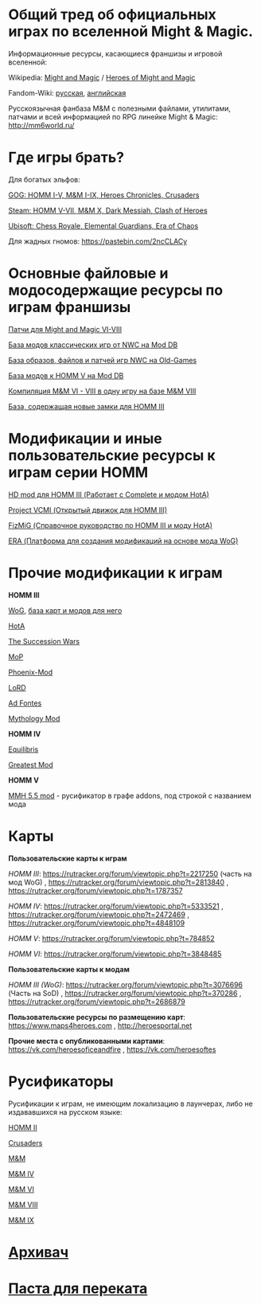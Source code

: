 # Общий тред об официальных играх по вселенной Might & Magic.

Информационные ресурсы, касающиеся франшизы и игровой вселенной:

Wikipedia: [Might and Magic](https://ru.wikipedia.org/wiki/Might_and_Magic) / [Heroes of Might and Magic](https://ru.wikipedia.org/wiki/Heroes_of_Might_and_Magic)

Fandom-Wiki: [русская](https://mightandmagic.fandom.com/ru/), [английская](https://mightandmagic.fandom.com/wiki/Main_Page)

Русскоязычная фанбаза M&M с полезными файлами, утилитами, патчами и всей информацией по RPG линейке Might & Magic: http://mm6world.ru/

# Где игры брать?

Для богатых эльфов:

[GOG: HOMM I-V, M&M I-IX, Heroes Chronicles, Crusaders](https://www.gog.com/games?page=1&sort=release_asc&search=might%20magic)

[Steam: HOMM V-VII, M&M X, Dark Messiah, Clash of Heroes](https://store.steampowered.com/publisher/ubisoft/list/35887/)

[Ubisoft: Chess Royale, Elemental Guardians, Era of Chaos](https://www.ubisoft.com/en-us/search?q=might%20magic)

Для жадных гномов: https://pastebin.com/2ncCLACy

# Основные файловые и модосодержащие ресурсы по играм франшизы

[Патчи для Might and Magic VI-VIII](https://grayface.github.io/mm/)

[База модов классических игр от NWC на Mod DB](https://www.moddb.com/company/new-world-computing)

[База образов, файлов и патчей игр NWC на Old-Games](https://www.old-games.ru/catalog/?gamename=might+magic)

[База модов к HOMM V на Mod DB](https://www.moddb.com/games/heroes-of-might-and-magic-5)

[Компиляция M&M VI - VIII в одну игру на базе M&M VIII](https://www.celestialheavens.com/forum/10/16657)

[База, содержащая новые замки для HOMM III](http://heroes3towns.com/)

# Модификации и иные пользовательские ресурсы к играм серии HOMM

[HD mod для HOMM III (Работает с Complete и модом HotA)](https://vk.com/homm3hd)

[Project VCMI (Открытый движок для HOMM III)](https://vk.com/vcmiofficial)

[FizMiG (Справочное руководство по HOMM III и моду HotA)](https://vk.com/fizmig)

[ERA (Платформа для создания модификаций на основе мода WoG)](https://vk.com/wog_era)

# Прочие модификации к играм

**HOMM III**

[WoG](https://vk.com/hommwog), [база карт и модов для него](http://heroes3wog.net/)

[HotA](https://vk.com/h3hota)

[The Succession Wars](https://vk.com/thesuccessionwarsmod)

[MoP](https://vk.com/club118013293)

[Phoenix-Mod](https://vk.com/phoenix_mod)

[LoRD](https://vk.com/id191632702?w=wall191632702_295%2Fall)

[Ad Fontes](https://sites.google.com/site/heroes3adfontes/ru)

[Mythology Mod](http://www.integraljatek.hu/?p=370)

**HOMM IV**

[Equilibris](https://vk.com/heroes4)

[Greatest Mod](https://www.moddb.com/mods/greatest-mod)

**HOMM V**

[MMH 5.5 mod](https://www.moddb.com/mods/might-magic-heroes-55) - русификатор в графе addons, под строкой с названием мода

# Карты

**Пользовательские карты к играм**

*HOMM III*: https://rutracker.org/forum/viewtopic.php?t=2217250 (часть на мод WoG) , https://rutracker.org/forum/viewtopic.php?t=2813840 , https://rutracker.org/forum/viewtopic.php?t=1787357

*HOMM IV*: https://rutracker.org/forum/viewtopic.php?t=5333521 , https://rutracker.org/forum/viewtopic.php?t=2472469 , https://rutracker.org/forum/viewtopic.php?t=4848109

*HOMM V*: https://rutracker.org/forum/viewtopic.php?t=784852

*HOMM VI*: https://rutracker.org/forum/viewtopic.php?t=3848485

**Пользовательские карты к модам**

*HOMM III (WoG)*: https://rutracker.org/forum/viewtopic.php?t=3076696 (Часть на SoD) , https://rutracker.org/forum/viewtopic.php?t=370286 , https://rutracker.org/forum/viewtopic.php?t=2686879

**Пользовательские ресурсы по размещению карт**: https://www.maps4heroes.com , http://heroesportal.net

**Прочие места с опубликованными картами**: https://vk.com/heroesoficeandfire , https://vk.com/heroesoftes

# Русификаторы

Русификации к играм, не имеющим локализацию в лаунчерах, либо не издававшихся на русском языке:

[HOMM II](https://www.zoneofgames.ru/games/heroes_of_might_and_magic_2_the_succession_wars/)

[Crusaders](https://www.zoneofgames.ru/games/crusaders_of_might_and_magic/)

[M&M](https://www.zoneofgames.ru/games/might_and_magic_book_one_secret_of_the_inner_sanctum/)

[M&M IV](https://www.zoneofgames.ru/games/might_magic_iv_clouds_of_xeen/)

[M&M VI](https://steamcommunity.com/sharedfiles/filedetails/?id=171661423)

[M&M VIII](https://www.zoneofgames.ru/games/might_and_magic_8_day_of_the_destroyer/)

[M&M IX](https://www.zoneofgames.ru/games/might_and_magic_9_writ_of_fate/)

# [Архивач](Архивач.md)


# [Паста для переката](Перекат.md)
